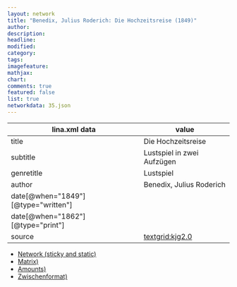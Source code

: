 ```yaml
---
layout: network
title: "Benedix, Julius Roderich: Die Hochzeitsreise (1849)"
author:
description:
headline:
modified:
category:
tags:
imagefeature: 
mathjax: 
chart: 
comments: true
featured: false
list: true
networkdata: 35.json
---
```

lina.xml data  | value
------------- | -------------
title|Die Hochzeitsreise
subtitle|Lustspiel in zwei Aufzügen
genretitle|Lustspiel
author|Benedix, Julius Roderich
date[@when="1849"][@type="written"]|
date[@when="1862"][@type="print"]|
source|[textgrid:kjg2.0](https://textgridlab.org/1.0/tgcrud-public/rest/textgrid:kjg2.0/data)



* [Network (sticky and static)](/linas/network35)
* [Matrix)](/linas/matrix35)
* [Amounts)](/linas/amount35)
* [Zwischenformat)](/linas/lina35 )
